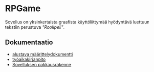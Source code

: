 # RPGame #

Sovellus on yksinkertaista graafista käyttöliittymää hyödyntävä luettuun tekstiin perustuva *"Roolipeli"*. 

## Dokumentaatio
* [alustava määrittelydokumentti](https://github.com/AlaNeponen/Ohjelmistotekniikka-harjoitustyo/blob/master/dokumentointi/maarittelydokumentti.md)
* [työaikakirjanpito](https://github.com/AlaNeponen/Ohjelmistotekniikka-harjoitustyo/blob/master/dokumentointi/tyoaikakirjanpito.md)
* [Sovelluksen pakkausrakenne](https://github.com/AlaNeponen/Ohjelmistotekniikka-harjoitustyo/blob/master/dokumentointi/arkkitehtuuri.md)

